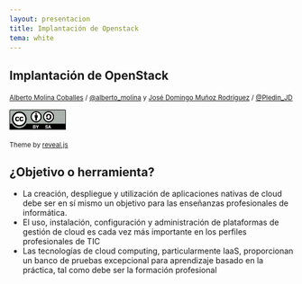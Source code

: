 ```yaml
---
layout: presentacion
title: Implantación de Openstack
tema: white
---
```

<section>
  <h1>Implantación de OpenStack</h1>
  <p>
    <small><a href="http://albertomolina.wordpress.com">Alberto Molina
	Coballes</a> / <a
			  href="http://twitter.com/alberto_molina">@alberto_molina</a> y <a
											    href="http://josedomingo.org">José Domingo Muñoz
	Rodríguez</a> / <a
			   href="http://twitter.com/Pledin_JD">@Pledin_JD</a> </small>
  </p>
  <p><small>
      <a href="http://creativecommons.org/licenses/by-sa/3.0/"><img src="../../img/cc_by_sa.png"
								    width="100px" border="0"/></a></small></p>
  <p><small>
      Theme
      by <a href="http://lab.hakim.se/reveal-js/#/">reveal.js</a>
    </small>
  </p>
</section>
<section>
  <h2>¿Objetivo o herramienta?</h2>
  <ul>
    <li>La creación, despliegue y utilización de aplicaciones nativas de cloud
    debe ser en sí mismo un objetivo para las enseñanzas profesionales de
    informática.</li>
    <li>El uso, instalación, configuración y administración de plataformas de
    gestión de cloud es cada vez más importante en los perfiles profesionales de
    TIC</li>
    <li>Las tecnologías de cloud computing, particularmente IaaS, proporcionan
    un banco de pruebas excepcional para aprendizaje basado en la práctica, tal 
    como debe ser la formación profesional</li>
  </ul>
</section>

